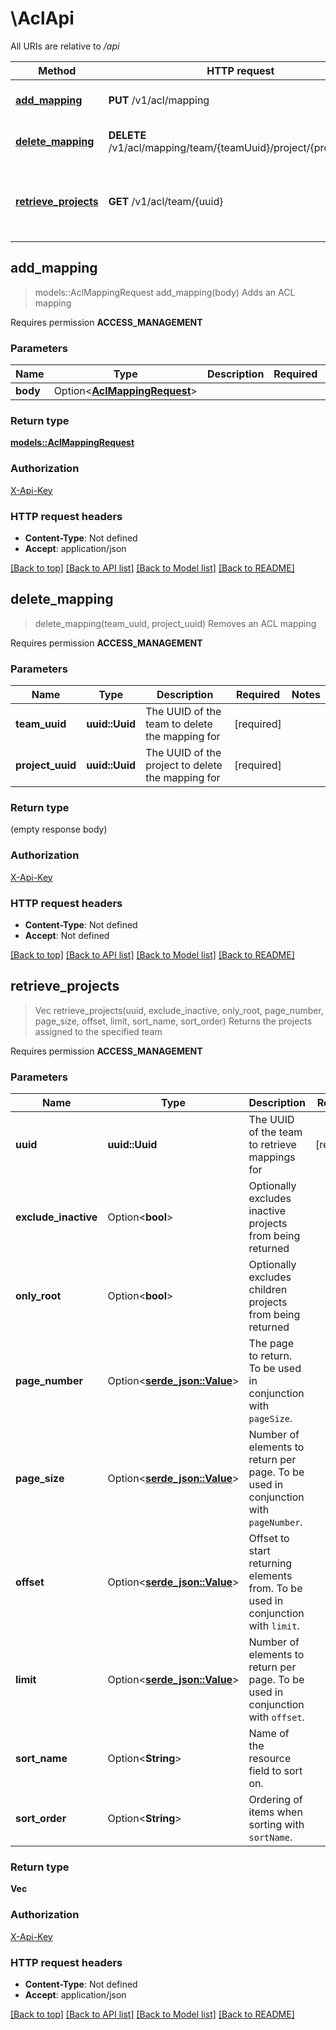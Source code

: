 # \AclApi

All URIs are relative to */api*

Method | HTTP request | Description
------------- | ------------- | -------------
[**add_mapping**](AclApi.md#add_mapping) | **PUT** /v1/acl/mapping | Adds an ACL mapping
[**delete_mapping**](AclApi.md#delete_mapping) | **DELETE** /v1/acl/mapping/team/{teamUuid}/project/{projectUuid} | Removes an ACL mapping
[**retrieve_projects**](AclApi.md#retrieve_projects) | **GET** /v1/acl/team/{uuid} | Returns the projects assigned to the specified team



## add_mapping

> models::AclMappingRequest add_mapping(body)
Adds an ACL mapping

<p>Requires permission <strong>ACCESS_MANAGEMENT</strong></p>

### Parameters


Name | Type | Description  | Required | Notes
------------- | ------------- | ------------- | ------------- | -------------
**body** | Option<[**AclMappingRequest**](AclMappingRequest.md)> |  |  |

### Return type

[**models::AclMappingRequest**](AclMappingRequest.md)

### Authorization

[X-Api-Key](../README.md#X-Api-Key)

### HTTP request headers

- **Content-Type**: Not defined
- **Accept**: application/json

[[Back to top]](#) [[Back to API list]](../README.md#documentation-for-api-endpoints) [[Back to Model list]](../README.md#documentation-for-models) [[Back to README]](../README.md)


## delete_mapping

> delete_mapping(team_uuid, project_uuid)
Removes an ACL mapping

<p>Requires permission <strong>ACCESS_MANAGEMENT</strong></p>

### Parameters


Name | Type | Description  | Required | Notes
------------- | ------------- | ------------- | ------------- | -------------
**team_uuid** | **uuid::Uuid** | The UUID of the team to delete the mapping for | [required] |
**project_uuid** | **uuid::Uuid** | The UUID of the project to delete the mapping for | [required] |

### Return type

 (empty response body)

### Authorization

[X-Api-Key](../README.md#X-Api-Key)

### HTTP request headers

- **Content-Type**: Not defined
- **Accept**: Not defined

[[Back to top]](#) [[Back to API list]](../README.md#documentation-for-api-endpoints) [[Back to Model list]](../README.md#documentation-for-models) [[Back to README]](../README.md)


## retrieve_projects

> Vec<String> retrieve_projects(uuid, exclude_inactive, only_root, page_number, page_size, offset, limit, sort_name, sort_order)
Returns the projects assigned to the specified team

<p>Requires permission <strong>ACCESS_MANAGEMENT</strong></p>

### Parameters


Name | Type | Description  | Required | Notes
------------- | ------------- | ------------- | ------------- | -------------
**uuid** | **uuid::Uuid** | The UUID of the team to retrieve mappings for | [required] |
**exclude_inactive** | Option<**bool**> | Optionally excludes inactive projects from being returned |  |
**only_root** | Option<**bool**> | Optionally excludes children projects from being returned |  |
**page_number** | Option<[**serde_json::Value**](.md)> | The page to return. To be used in conjunction with <code>pageSize</code>. |  |[default to 1]
**page_size** | Option<[**serde_json::Value**](.md)> | Number of elements to return per page. To be used in conjunction with <code>pageNumber</code>. |  |[default to 100]
**offset** | Option<[**serde_json::Value**](.md)> | Offset to start returning elements from. To be used in conjunction with <code>limit</code>. |  |
**limit** | Option<[**serde_json::Value**](.md)> | Number of elements to return per page. To be used in conjunction with <code>offset</code>. |  |
**sort_name** | Option<**String**> | Name of the resource field to sort on. |  |
**sort_order** | Option<**String**> | Ordering of items when sorting with <code>sortName</code>. |  |

### Return type

**Vec<String>**

### Authorization

[X-Api-Key](../README.md#X-Api-Key)

### HTTP request headers

- **Content-Type**: Not defined
- **Accept**: application/json

[[Back to top]](#) [[Back to API list]](../README.md#documentation-for-api-endpoints) [[Back to Model list]](../README.md#documentation-for-models) [[Back to README]](../README.md)

